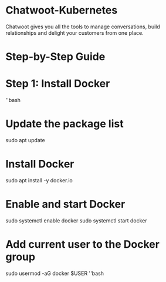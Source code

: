 # Chatwoot-Kubernetes
Chatwoot gives you all the tools to manage conversations, build relationships and delight your customers from one place.

# Step-by-Step Guide

  # Step 1: Install Docker

''bash
# Update the package list
sudo apt update

# Install Docker
sudo apt install -y docker.io

# Enable and start Docker
sudo systemctl enable docker
sudo systemctl start docker

# Add current user to the Docker group
sudo usermod -aG docker $USER
''bash
